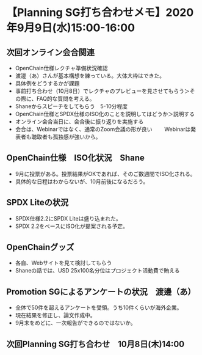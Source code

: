 # 【Planning SG打ち合わせメモ】2020年9月9日(水)15:00-16:00

## 次回オンライン会合関連
 * OpenChain仕様レクチャ準備状況確認
 * 渡邊（あ）さんが基本構想を練っている。大体大枠はできた。
 * 具体例をどうするかが課題
 * 事前打ち合わせ（10月8日）でレクチャのプレビューを見させてもらう＞その際に、FAQ的な質問を考える。
 * Shaneからスピーチをしてもらう　5-10分程度
 * OpenChain仕様とSPDX仕様のISO化のことを説明してはどうか＞説明する
 * オンライン会合当日に、会合後に振り返りを実施する
 * 会合は、Webinarではなく、通常のZoom会議の形が良い
　　Webinarは発表者も聴取者も孤独感が強いから。
  
## OpenChain仕様　ISO化状況　Shane
 * 9月に投票がある。投票結果がOKであれば、そのご数週間でISO化される。
 * 具体的な日程はわからないが、10月前後になるだろう。

## SPDX Liteの状況
 * SPDX仕様2.2にSPDX Liteは盛り込まれた。
 * SPDX 2.2をベースにISO化が提案される予定。

## OpenChainグッズ
 * 各自、Webサイトを見て検討してもらう
 * Shaneの話では、USD 25x100名分位はプロジェクト活動費で賄える

## Promotion SGによるアンケートの状況　渡邊（あ）
 * 全体で50件を超えるアンケートを受領。うち10件くらいが海外企業。
 * 現在結果を修正し、論文作成中。
 * 9月末をめどに、一次報告ができるのではないか。

## 次回Planning SG打ち合わせ　10月8日(木)14:00

